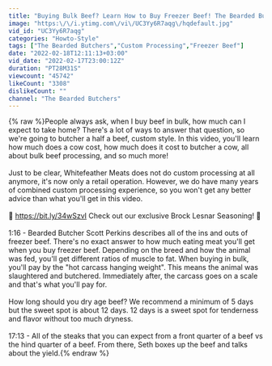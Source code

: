 ```yaml
---
title: "Buying Bulk Beef? Learn How to Buy Freezer Beef! The Bearded Butchers"
image: "https:\/\/i.ytimg.com\/vi\/UC3Yy6R7aqg\/hqdefault.jpg"
vid_id: "UC3Yy6R7aqg"
categories: "Howto-Style"
tags: ["The Bearded Butchers","Custom Processing","Freezer Beef"]
date: "2022-02-18T12:11:13+03:00"
vid_date: "2022-02-17T23:00:12Z"
duration: "PT28M31S"
viewcount: "45742"
likeCount: "3308"
dislikeCount: ""
channel: "The Bearded Butchers"
---
```

{% raw %}People always ask, when I buy beef in bulk, how much can I expect to take home? There's a lot of ways to answer that question, so we're going to butcher a half a beef, custom style. In this video, you'll learn how much does a cow cost, how much does it cost to butcher a cow, all about bulk beef processing, and so much more!<br /><br />Just to be clear, Whitefeather Meats does not do custom processing at all anymore, it's now only a retail operation. However, we do have many years of combined custom processing experience, so you won't get any better advice than what you'll get in this video.<br /><br />🧂 <a rel="nofollow" target="blank" href="https://bit.ly/34wSzvI">https://bit.ly/34wSzvI</a> Check out our exclusive Brock Lesnar Seasoning! 🧂<br /><br />1:16 - Bearded Butcher Scott Perkins describes all of the ins and outs of freezer beef. There's no exact answer to how much eating meat you'll get when you buy freezer beef. Depending on the breed and how the animal was fed, you'll get different ratios of muscle to fat. When buying in bulk, you'll pay by the &quot;hot carcass hanging weight&quot;. This means the animal was slaughtered and butchered. Immediately after, the carcass goes on a scale and that's what you'll pay for. <br /><br />How long should you dry age beef? We recommend a minimum of 5 days but the sweet spot is about 12 days. 12 days is a sweet spot for tenderness and flavor without too much dryness.<br /><br />17:13 - All of the steaks that you can expect from a front quarter of a beef vs the hind quarter of a beef. From there, Seth boxes up the beef and talks about the yield.{% endraw %}
